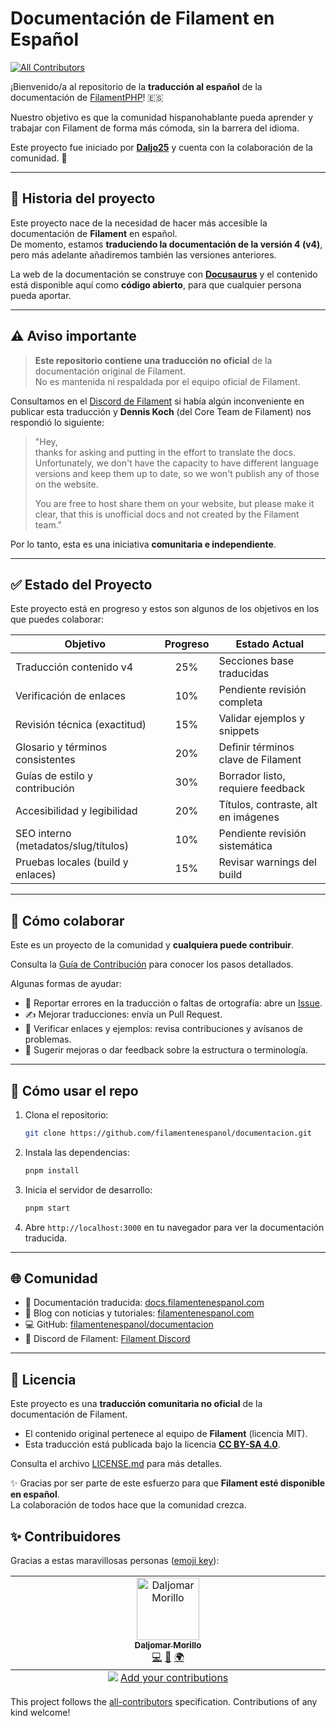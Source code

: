# Documentación de Filament en Español
<!-- ALL-CONTRIBUTORS-BADGE:START - Do not remove or modify this section -->
[![All Contributors](https://img.shields.io/badge/all_contributors-1-orange.svg?style=flat-square)](#contributors-)
<!-- ALL-CONTRIBUTORS-BADGE:END -->

¡Bienvenido/a al repositorio de la **traducción al español** de la documentación de [FilamentPHP](https://filamentphp.com/)! 🇪🇸  

Nuestro objetivo es que la comunidad hispanohablante pueda aprender y trabajar con Filament de forma más cómoda, sin la barrera del idioma.  

Este proyecto fue iniciado por **[Daljo25](https://github.com/daljo25)** y cuenta con la colaboración de la comunidad. 🙌

---

## 📖 Historia del proyecto

Este proyecto nace de la necesidad de hacer más accesible la documentación de **Filament** en español.  
De momento, estamos **traduciendo la documentación de la versión 4 (v4)**, pero más adelante añadiremos también las versiones anteriores.

La web de la documentación se construye con **[Docusaurus](https://docusaurus.io/)** y el contenido está disponible aquí como **código abierto**, para que cualquier persona pueda aportar.

---

## ⚠️ Aviso importante

> **Este repositorio contiene una traducción no oficial** de la documentación original de Filament.  
> No es mantenida ni respaldada por el equipo oficial de Filament.  

Consultamos en el [Discord de Filament](https://discord.gg/filament) si había algún inconveniente en publicar esta traducción y **Dennis Koch** (del Core Team de Filament) nos respondió lo siguiente:

> "Hey,  
> thanks for asking and putting in the effort to translate the docs. Unfortunately, we don't have the capacity to have different language versions and keep them up to date, so we won't publish any of those on the website.  
>   
> You are free to host share them on your website, but please make it clear, that this is unofficial docs and not created by the Filament team."

Por lo tanto, esta es una iniciativa **comunitaria e independiente**.

---

## ✅ Estado del Proyecto

Este proyecto está en progreso y estos son algunos de los objetivos en los que puedes colaborar:

| Objetivo                              | Progreso | Estado Actual                         |
|---------------------------------------|:--------:|---------------------------------------|
| Traducción contenido v4               |   25%    | Secciones base traducidas             |
| Verificación de enlaces               |   10%    | Pendiente revisión completa           |
| Revisión técnica (exactitud)          |   15%    | Validar ejemplos y snippets           |
| Glosario y términos consistentes      |   20%    | Definir términos clave de Filament    |
| Guías de estilo y contribución        |   30%    | Borrador listo, requiere feedback     |
| Accesibilidad y legibilidad           |   20%    | Títulos, contraste, alt en imágenes   |
| SEO interno (metadatos/slug/títulos)  |   10%    | Pendiente revisión sistemática        |
| Pruebas locales (build y enlaces)     |   15%    | Revisar warnings del build            |

---

## 🤝 Cómo colaborar

Este es un proyecto de la comunidad y **cualquiera puede contribuir**.  

Consulta la [Guía de Contribución](./CONTRIBUTING.md) para conocer los pasos detallados.  

Algunas formas de ayudar:
- 🐛 Reportar errores en la traducción o faltas de ortografía: abre un [Issue](https://github.com/filamentenespanol/documentacion/issues).
- ✍️ Mejorar traducciones: envía un Pull Request.
- 🔗 Verificar enlaces y ejemplos: revisa contribuciones y avísanos de problemas.
- 💬 Sugerir mejoras o dar feedback sobre la estructura o terminología.

---

## 🚀 Cómo usar el repo

1. Clona el repositorio:
   ```bash
   git clone https://github.com/filamentenespanol/documentacion.git
   ```
2. Instala las dependencias:
   ```bash
   pnpm install
   ```
3. Inicia el servidor de desarrollo:
   ```bash
   pnpm start
   ```
4. Abre `http://localhost:3000` en tu navegador para ver la documentación traducida.

---

## 🌐 Comunidad

- 📖 Documentación traducida: [docs.filamentenespanol.com](https://docs.filamentenespanol.com)  
- 📰 Blog con noticias y tutoriales: [filamentenespanol.com](https://filamentenespanol.com)  
- 💻 GitHub: [filamentenespanol/documentacion](https://github.com/filamentenespanol/documentacion)  
- 💬 Discord de Filament: [Filament Discord](https://discord.gg/filament)  

---

## 📜 Licencia

Este proyecto es una **traducción comunitaria no oficial** de la documentación de Filament.  

- El contenido original pertenece al equipo de **Filament** (licencia MIT).  
- Esta traducción está publicada bajo la licencia **[CC BY-SA 4.0](./LICENSE.md)**.  

Consulta el archivo [LICENSE.md](./LICENSE.md) para más detalles.

✨ Gracias por ser parte de este esfuerzo para que **Filament esté disponible en español**.  
La colaboración de todos hace que la comunidad crezca.

## ✨ Contribuidores

Gracias a estas maravillosas personas ([emoji key](https://allcontributors.org/docs/en/emoji-key)):

<!-- ALL-CONTRIBUTORS-LIST:START - Do not remove or modify this section -->
<!-- prettier-ignore-start -->
<!-- markdownlint-disable -->
<table>
  <tbody>
    <tr>
      <td align="center" valign="top" width="14.28%"><a href="https://github.com/daljo25"><img src="https://avatars.githubusercontent.com/u/7244602?v=4?s=100" width="100px;" alt="Daljomar Morillo"/><br /><sub><b>Daljomar Morillo</b></sub></a><br /><a href="https://github.com/filamentenespanol/documentacion/commits?author=daljo25" title="Code">💻</a> <a href="https://github.com/filamentenespanol/documentacion/commits?author=daljo25" title="Documentation">📖</a> <a href="#translation-daljo25" title="Translation">🌍</a></td>
    </tr>
  </tbody>
  <tfoot>
    <tr>
      <td align="center" size="13px" colspan="7">
        <img src="https://raw.githubusercontent.com/all-contributors/all-contributors-cli/1b8533af435da9854653492b1327a23a4dbd0a10/assets/logo-small.svg">
          <a href="https://all-contributors.js.org/docs/en/bot/usage">Add your contributions</a>
        </img>
      </td>
    </tr>
  </tfoot>
</table>

<!-- markdownlint-restore -->
<!-- prettier-ignore-end -->

<!-- ALL-CONTRIBUTORS-LIST:END -->

This project follows the [all-contributors](https://github.com/all-contributors/all-contributors) specification. Contributions of any kind welcome!